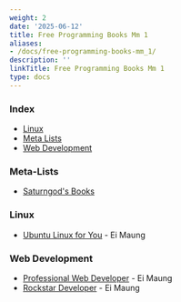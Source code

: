 ```yaml
---
weight: 2
date: '2025-06-12'
title: Free Programming Books Mm 1
aliases:
- /docs/free-programming-books-mm_1/
description: ''
linkTitle: Free Programming Books Mm 1
type: docs
---
```


### Index

* [Linux](#linux)
* [Meta Lists](#meta-lists)
* [Web Development](#web-development)


### Meta-Lists

* [Saturngod's Books](http://books.saturngod.net)


### Linux

* [Ubuntu Linux for You](http://eimaung.com/ubuntu-for-you) - Ei Maung


### Web Development

* [Professional Web Developer](http://eimaung.com/professional-web-developer) - Ei Maung
* [Rockstar Developer](http://eimaung.com/rockstar-developer) - Ei Maung
